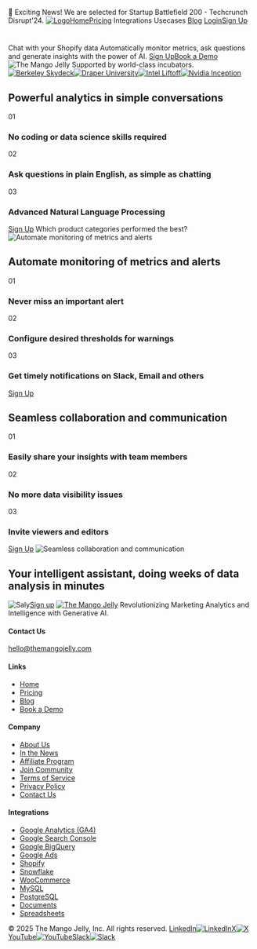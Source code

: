 🚀 Exciting News! We are selected for Startup Battlefield 200 - Techcrunch Disrupt'24.
[![Logo](https://themangojelly.com/images/logo/logo-light.svg)](https://themangojelly.com/integrations/</>)[Home](https://themangojelly.com/integrations/</>)[Pricing](https://themangojelly.com/integrations/</pricing>)
Integrations
Usecases
[Blog](https://themangojelly.com/integrations/</blog>)
[Login](https://themangojelly.com/integrations/<https:/app.themangojelly.com/login>)[Sign Up](https://themangojelly.com/integrations/<https:/app.themangojelly.com/signup>)
# 
Chat with your Shopify data
Automatically monitor metrics, ask questions and generate insights with the power of AI.
[Sign Up](https://themangojelly.com/integrations/<https:/app.themangojelly.com/signup>)[Book a Demo](https://themangojelly.com/integrations/<https:/calendly.com/divya-themangojelly/intro>)
![The Mango Jelly](https://themangojelly.com/images/hero/the-mango-jelly-hero.min.svg)
Supported by world-class incubators.
[![Berkeley Skydeck](https://themangojelly.com/images/incubation/tmj-berkely-skydeck-pad13.svg)](https://themangojelly.com/integrations/<#>)[![Draper University](https://themangojelly.com/_next/image?url=%2Fimages%2Fincubation%2Ftmj-draper-university.png&w=384&q=75)](https://themangojelly.com/integrations/<#>)[![Intel Liftoff](https://themangojelly.com/_next/image?url=%2Fimages%2Fincubation%2Ftmj-intel-liftoff.png&w=256&q=75)](https://themangojelly.com/integrations/<#>)[![Nvidia Inception](https://themangojelly.com/_next/image?url=%2Fimages%2Fincubation%2Ftmj-nvidia-inception.webp&w=384&q=75)](https://themangojelly.com/integrations/<#>)
## Powerful analytics in simple conversations
01
### No coding or data science skills required
02
### Ask questions in plain English, as simple as chatting
03
### Advanced Natural Language Processing
[Sign Up](https://themangojelly.com/integrations/<https:/app.themangojelly.com/signup>)
Which product categories performed the best?
![Automate monitoring of metrics and alerts](https://themangojelly.com/images/homeinfopanels/tmj-home-prompts.min.svg)
## Automate monitoring of metrics and alerts
01
### Never miss an important alert
02
### Configure desired thresholds for warnings
03
### Get timely notifications on Slack, Email and others
[Sign Up](https://themangojelly.com/integrations/<https:/app.themangojelly.com/signup>)
## Seamless collaboration and communication
01
### Easily share your insights with team members
02
### No more data visibility issues
03
### Invite viewers and editors
[Sign Up](https://themangojelly.com/integrations/<https:/app.themangojelly.com/signup>)
![Seamless collaboration and communication](https://themangojelly.com/images/homeinfopanels/tmj-home-collab.min.svg)
## Your intelligent assistant, doing weeks of data analysis in minutes
![Saly](https://themangojelly.com/_next/image?url=%2Fimages%2Fshape%2Fshape-06.png&w=640&q=75)[Sign up](https://themangojelly.com/integrations/<https:/app.themangojelly.com/signup>)
[![The Mango Jelly](https://themangojelly.com/images/logo/logo-light.svg)](https://themangojelly.com/integrations/</>)
Revolutionizing Marketing Analytics and Intelligence with Generative AI.
#### Contact Us
hello@themangojelly.com
#### Links
  * [Home](https://themangojelly.com/integrations/</>)
  * [Pricing](https://themangojelly.com/integrations/</pricing>)
  * [Blog](https://themangojelly.com/integrations/</blog>)
  * [Book a Demo](https://themangojelly.com/integrations/<https:/calendly.com/divya-themangojelly/intro>)


#### Company
  * [About Us](https://themangojelly.com/integrations/</about-us>)
  * [In the News](https://themangojelly.com/integrations/</newsroom>)
  * [Affiliate Program](https://themangojelly.com/integrations/</affiliate-program>)
  * [Join Community](https://themangojelly.com/integrations/<https:/join.slack.com/t/the-mango-jelly/shared_invite/zt-2p2q3hwph-te2qS2FGPS69jCNeLcetsw>)
  * [Terms of Service](https://themangojelly.com/integrations/</terms>)
  * [Privacy Policy](https://themangojelly.com/integrations/</privacy>)
  * [Contact Us](https://themangojelly.com/integrations/</contact-us>)


#### Integrations
  * [Google Analytics (GA4)](https://themangojelly.com/integrations/</integrations/google-analytics>)
  * [Google Search Console](https://themangojelly.com/integrations/</integrations/google-search-console>)
  * [Google BigQuery](https://themangojelly.com/integrations/</integrations/google-bigquery>)
  * [Google Ads](https://themangojelly.com/integrations/</integrations/google-ads>)
  * [Shopify](https://themangojelly.com/integrations/</integrations/shopify>)
  * [Snowflake](https://themangojelly.com/integrations/</integrations/snowflake>)
  * [WooCommerce](https://themangojelly.com/integrations/</integrations/woocommerce>)
  * [MySQL](https://themangojelly.com/integrations/</integrations/mysql>)
  * [PostgreSQL](https://themangojelly.com/integrations/</integrations/postgresql>)
  * [Documents](https://themangojelly.com/integrations/</integrations/documents>)
  * [Spreadsheets](https://themangojelly.com/integrations/</integrations/spreadsheets>)


© 2025 The Mango Jelly, Inc. All rights reserved.
[LinkedIn![LinkedIn](https://themangojelly.com/images/social/linkedin.svg)](https://themangojelly.com/integrations/<https:/www.linkedin.com/company/themangojelly/>)[X![X](https://themangojelly.com/images/social/x.svg)](https://themangojelly.com/integrations/<https:/x.com/themangojelly>)[YouTube![YouTube](https://themangojelly.com/images/social/youtube.svg)](https://themangojelly.com/integrations/<https:/www.youtube.com/@TheMangoJelly>)[Slack![Slack](https://themangojelly.com/images/social/slack.svg)](https://themangojelly.com/integrations/<https:/join.slack.com/t/the-mango-jelly/shared_invite/zt-2p2q3hwph-te2qS2FGPS69jCNeLcetsw>)
